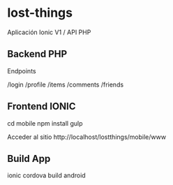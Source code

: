 # lost-things
Aplicación Ionic V1 / API PHP

## Backend PHP

Endpoints

/login
/profile
/items
/comments
/friends

## Frontend IONIC

cd mobile
npm install
gulp

Acceder al sitio http://localhost/lostthings/mobile/www

## Build App

ionic cordova build android